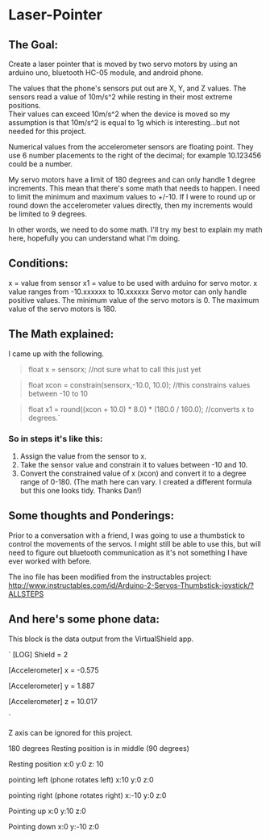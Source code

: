 # Laser-Pointer

## The Goal:
Create a laser pointer that is moved by two servo motors by using an arduino
uno, bluetooth HC-05 module, and android phone.

The values that the phone's sensors put out are X, Y, and Z values.  The
sensors read a value of 10m/s^2 while resting in their most extreme positions.  
Their values can exceed 10m/s^2 when the device is moved so my assumption is that
10m/s^2 is equal to 1g which is interesting...but not needed for this project.

Numerical values from the accelerometer sensors are floating point.  They use
6 number placements to the right of the decimal; for example 10.123456 could
be a number.

My servo motors have a limit of 180 degrees and can only handle 1 degree
increments.  This mean that there's some math that needs to happen.  I need to
limit the minimum and maximum values to +/-10.  If I were to round up or round
down the accelerometer values directly, then my increments would be limited to
9 degrees.

In other words, we need to do some math. I'll try my best to explain my math
here, hopefully you can understand what I'm doing.

## Conditions:

x = value from sensor
x1 = value to be used with arduino for servo motor.
x value ranges from -10.xxxxxx to 10.xxxxxx
Servo motor can only handle positive values.
The minimum value of the servo motors is 0.
The maximum value of the servo motors is 180.

## The Math explained:

I came up with the following.

>float x = sensorx;  //not sure what to call this just yet

>float xcon = constrain(sensorx,-10.0, 10.0);  //this constrains values between -10 to 10

>float x1 = round((xcon + 10.0) * 8.0) * (180.0 / 160.0);  //converts x to degrees.`

### So in steps it's like this:
1. Assign the value from the sensor to x.
2. Take the sensor value and constrain it to values between -10 and 10.
3. Convert the constrained value of x (xcon) and convert it to a degree range of 0-180. (The math here can vary.  I created a different formula but this one looks tidy. Thanks Dan!)

## Some thoughts and Ponderings:

Prior to a conversation with a friend, I was going to use a thumbstick to control
the movements of the servos. I might still be able to use this, but will need
to figure out bluetooth communication as it's not something I have ever worked
with before.

The ino file has been modified from the instructables project:
http://www.instructables.com/id/Arduino-2-Servos-Thumbstick-joystick/?ALLSTEPS

## And here's some phone data:

This block is the data output from the VirtualShield app.

`
[LOG] Shield = 2

[Accelerometer] x = -0.575

[Accelerometer] y = 1.887

[Accelerometer] z = 10.017

`

Z axis can be ignored for this project.

180 degrees
Resting position is in middle (90 degrees)

Resting position
x:0
y:0
z: 10

pointing left (phone rotates left)
x:10
y:0
z:0

pointing right (phone rotates right)
x:-10
y:0
z:0

Pointing up
x:0
y:10
z:0

Pointing down
x:0
y:-10
z:0
